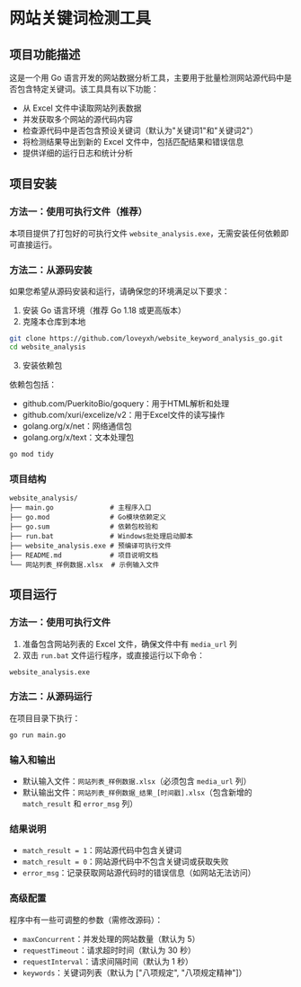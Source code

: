 # 网站关键词检测工具

## 项目功能描述

这是一个用 Go 语言开发的网站数据分析工具，主要用于批量检测网站源代码中是否包含特定关键词。该工具具有以下功能：

- 从 Excel 文件中读取网站列表数据
- 并发获取多个网站的源代码内容
- 检查源代码中是否包含预设关键词（默认为"关键词1"和"关键词2"）
- 将检测结果导出到新的 Excel 文件中，包括匹配结果和错误信息
- 提供详细的运行日志和统计分析

## 项目安装

### 方法一：使用可执行文件（推荐）

本项目提供了打包好的可执行文件 `website_analysis.exe`，无需安装任何依赖即可直接运行。

### 方法二：从源码安装

如果您希望从源码安装和运行，请确保您的环境满足以下要求：

1. 安装 Go 语言环境（推荐 Go 1.18 或更高版本）
2. 克隆本仓库到本地

```bash
git clone https://github.com/loveyxh/website_keyword_analysis_go.git
cd website_analysis
```

3. 安装依赖包

依赖包包括：
- github.com/PuerkitoBio/goquery：用于HTML解析和处理
- github.com/xuri/excelize/v2：用于Excel文件的读写操作
- golang.org/x/net：网络通信包
- golang.org/x/text：文本处理包

```bash
go mod tidy
```

### 项目结构

```
website_analysis/
├── main.go              # 主程序入口
├── go.mod               # Go模块依赖定义
├── go.sum               # 依赖包校验和
├── run.bat              # Windows批处理启动脚本
├── website_analysis.exe # 预编译可执行文件
├── README.md            # 项目说明文档
└── 网站列表_样例数据.xlsx  # 示例输入文件
```

## 项目运行

### 方法一：使用可执行文件

1. 准备包含网站列表的 Excel 文件，确保文件中有 `media_url` 列
2. 双击 `run.bat` 文件运行程序，或直接运行以下命令：

```bash
website_analysis.exe
```

### 方法二：从源码运行

在项目目录下执行：

```bash
go run main.go
```

### 输入和输出

- 默认输入文件：`网站列表_样例数据.xlsx`（必须包含 `media_url` 列）
- 默认输出文件：`网站列表_样例数据_结果_[时间戳].xlsx`（包含新增的 `match_result` 和 `error_msg` 列）

### 结果说明

- `match_result = 1`：网站源代码中包含关键词
- `match_result = 0`：网站源代码中不包含关键词或获取失败
- `error_msg`：记录获取网站源代码时的错误信息（如网站无法访问）

### 高级配置

程序中有一些可调整的参数（需修改源码）：

- `maxConcurrent`：并发处理的网站数量（默认为 5）
- `requestTimeout`：请求超时时间（默认为 30 秒）
- `requestInterval`：请求间隔时间（默认为 1 秒）
- `keywords`：关键词列表（默认为 ["八项规定", "八项规定精神"]） 